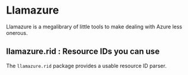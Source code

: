 # Llamazure

Llamazure is a megalibrary of little tools to make dealing with Azure less onerous.

## llamazure.rid : Resource IDs you can use

The `llamazure.rid` package provides a usable resource ID parser. 
